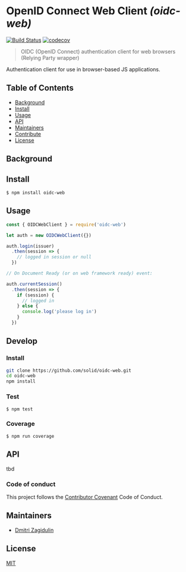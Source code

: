 # OpenID Connect Web Client _(oidc-web)_

[![Build Status](https://travis-ci.org/solid/oidc-web.svg?branch=master)](https://travis-ci.org/solid/oidc-web)
[![codecov](https://codecov.io/gh/solid/oidc-web/branch/master/graph/badge.svg)](https://codecov.io/gh/solid/oidc-web)

>  OIDC (OpenID Connect) authentication client for web browsers (Relying Party wrapper)

Authentication client for use in browser-based JS applications.

## Table of Contents

- [Background](#background)
- [Install](#install)
- [Usage](#usage)
- [API](#api)
- [Maintainers](#maintainers)
- [Contribute](#contribute)
- [License](#license)

## Background

## Install

```
$ npm install oidc-web
```

## Usage

```js
const { OIDCWebClient } = require('oidc-web')

let auth = new OIDCWebClient({})

auth.login(issuer)
  .then(session => {
    // logged in session or null
  })

// On Document Ready (or on web framework ready) event:

auth.currentSession()
  .then(session => {
    if (session) {
      // logged in
    } else {
      console.log('please log in')
    }
  })
```

## Develop

### Install

```bash
git clone https://github.com/solid/oidc-web.git
cd oidc-web
npm install
```

### Test

```
$ npm test
```

### Coverage

```
$ npm run coverage
```

## API

tbd

### Code of conduct

This project follows the
[Contributor Covenant](https://www.contributor-covenant.org/version/1/4/code-of-conduct)
Code of Conduct.

## Maintainers

* [Dmitri Zagidulin](https://github.com/dmitrizagidulin)

## License

[MIT](LICENSE)
